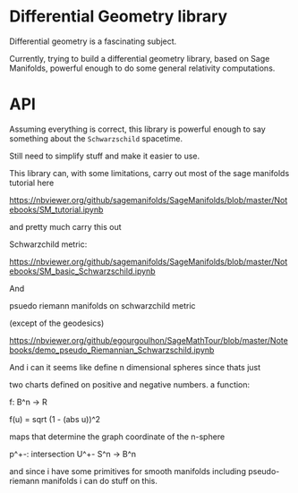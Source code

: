 # Differential Geometry library

Differential geometry is a fascinating subject.

Currently, trying to build a differential geometry library, based on Sage Manifolds, powerful enough to do some general relativity computations.

# API
Assuming everything is correct, this library is powerful enough to say something about the `Schwarzschild` spacetime. 

Still need to simplify stuff and make it easier to use.

This library can, with some limitations, carry out most of the sage manifolds tutorial here

https://nbviewer.org/github/sagemanifolds/SageManifolds/blob/master/Notebooks/SM_tutorial.ipynb

and pretty much carry this out 

Schwarzchild metric:

https://nbviewer.org/github/sagemanifolds/SageManifolds/blob/master/Notebooks/SM_basic_Schwarzschild.ipynb

And 

psuedo riemann manifolds on schwarzchild metric

(except of the geodesics)

https://nbviewer.org/github/egourgoulhon/SageMathTour/blob/master/Notebooks/demo_pseudo_Riemannian_Schwarzschild.ipynb

And i can it seems like define n dimensional spheres since thats just

two charts defined on positive and negative numbers. 
a function:

f: B^n -> R

f(u) = sqrt (1 - (abs u))^2

maps that determine the graph coordinate of the n-sphere

p^+-: intersection U^+- S^n -> B^n

and since i have some primitives for smooth manifolds including pseudo-riemann manifolds i can do stuff on this.
